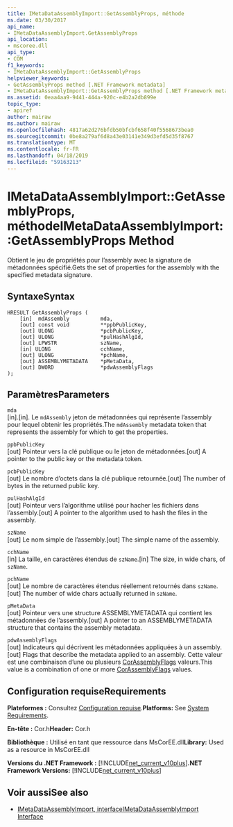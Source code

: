 ```yaml
---
title: IMetaDataAssemblyImport::GetAssemblyProps, méthode
ms.date: 03/30/2017
api_name:
- IMetaDataAssemblyImport.GetAssemblyProps
api_location:
- mscoree.dll
api_type:
- COM
f1_keywords:
- IMetaDataAssemblyImport::GetAssemblyProps
helpviewer_keywords:
- GetAssemblyProps method [.NET Framework metadata]
- IMetaDataAssemblyImport::GetAssemblyProps method [.NET Framework metadata]
ms.assetid: 0eaa4aa9-9441-444a-920c-e4b2a2db899e
topic_type:
- apiref
author: mairaw
ms.author: mairaw
ms.openlocfilehash: 4817a62d276bfdb50bfcbf658f40f5568673bea0
ms.sourcegitcommit: 0be8a279af6d8a43e03141e349d3efd5d35f8767
ms.translationtype: MT
ms.contentlocale: fr-FR
ms.lasthandoff: 04/18/2019
ms.locfileid: "59163213"
---
```

# <a name="imetadataassemblyimportgetassemblyprops-method"></a><span data-ttu-id="854e4-102">IMetaDataAssemblyImport::GetAssemblyProps, méthode</span><span class="sxs-lookup"><span data-stu-id="854e4-102">IMetaDataAssemblyImport::GetAssemblyProps Method</span></span>
<span data-ttu-id="854e4-103">Obtient le jeu de propriétés pour l’assembly avec la signature de métadonnées spécifié.</span><span class="sxs-lookup"><span data-stu-id="854e4-103">Gets the set of properties for the assembly with the specified metadata signature.</span></span>  
  
## <a name="syntax"></a><span data-ttu-id="854e4-104">Syntaxe</span><span class="sxs-lookup"><span data-stu-id="854e4-104">Syntax</span></span>  
  
```  
HRESULT GetAssemblyProps (  
    [in]  mdAssembly          mda,  
    [out] const void          **ppbPublicKey,   
    [out] ULONG               *pcbPublicKey,  
    [out] ULONG               *pulHashAlgId,  
    [out] LPWSTR              szName,  
    [in] ULONG                cchName,  
    [out] ULONG               *pchName,  
    [out] ASSEMBLYMETADATA    *pMetaData,  
    [out] DWORD               *pdwAssemblyFlags  
);  
```  
  
## <a name="parameters"></a><span data-ttu-id="854e4-105">Paramètres</span><span class="sxs-lookup"><span data-stu-id="854e4-105">Parameters</span></span>  
 `mda`  
 <span data-ttu-id="854e4-106">[in].</span><span class="sxs-lookup"><span data-stu-id="854e4-106">[in].</span></span> <span data-ttu-id="854e4-107">Le `mdAssembly` jeton de métadonnées qui représente l’assembly pour lequel obtenir les propriétés.</span><span class="sxs-lookup"><span data-stu-id="854e4-107">The `mdAssembly` metadata token that represents the assembly for which to get the properties.</span></span>  
  
 `ppbPublicKey`  
 <span data-ttu-id="854e4-108">[out] Pointeur vers la clé publique ou le jeton de métadonnées.</span><span class="sxs-lookup"><span data-stu-id="854e4-108">[out] A pointer to the public key or the metadata token.</span></span>  
  
 `pcbPublicKey`  
 <span data-ttu-id="854e4-109">[out] Le nombre d’octets dans la clé publique retournée.</span><span class="sxs-lookup"><span data-stu-id="854e4-109">[out] The number of bytes in the returned public key.</span></span>  
  
 `pulHashAlgId`  
 <span data-ttu-id="854e4-110">[out] Pointeur vers l’algorithme utilisé pour hacher les fichiers dans l’assembly.</span><span class="sxs-lookup"><span data-stu-id="854e4-110">[out] A pointer to the algorithm used to hash the files in the assembly.</span></span>  
  
 `szName`  
 <span data-ttu-id="854e4-111">[out] Le nom simple de l’assembly.</span><span class="sxs-lookup"><span data-stu-id="854e4-111">[out] The simple name of the assembly.</span></span>  
  
 `cchName`  
 <span data-ttu-id="854e4-112">[in] La taille, en caractères étendus de `szName`.</span><span class="sxs-lookup"><span data-stu-id="854e4-112">[in] The size, in wide chars, of `szName`.</span></span>  
  
 `pchName`  
 <span data-ttu-id="854e4-113">[out] Le nombre de caractères étendus réellement retournés dans `szName`.</span><span class="sxs-lookup"><span data-stu-id="854e4-113">[out] The number of wide chars actually returned in `szName`.</span></span>  
  
 `pMetaData`  
 <span data-ttu-id="854e4-114">[out] Pointeur vers une structure ASSEMBLYMETADATA qui contient les métadonnées de l’assembly.</span><span class="sxs-lookup"><span data-stu-id="854e4-114">[out] A pointer to an ASSEMBLYMETADATA structure that contains the assembly metadata.</span></span>  
  
 `pdwAssemblyFlags`  
 <span data-ttu-id="854e4-115">[out] Indicateurs qui décrivent les métadonnées appliquées à un assembly.</span><span class="sxs-lookup"><span data-stu-id="854e4-115">[out] Flags that describe the metadata applied to an assembly.</span></span> <span data-ttu-id="854e4-116">Cette valeur est une combinaison d’une ou plusieurs [CorAssemblyFlags](../../../../docs/framework/unmanaged-api/metadata/corassemblyflags-enumeration.md) valeurs.</span><span class="sxs-lookup"><span data-stu-id="854e4-116">This value is a combination of one or more [CorAssemblyFlags](../../../../docs/framework/unmanaged-api/metadata/corassemblyflags-enumeration.md) values.</span></span>  
  
## <a name="requirements"></a><span data-ttu-id="854e4-117">Configuration requise</span><span class="sxs-lookup"><span data-stu-id="854e4-117">Requirements</span></span>  
 <span data-ttu-id="854e4-118">**Plateformes :** Consultez [Configuration requise](../../../../docs/framework/get-started/system-requirements.md).</span><span class="sxs-lookup"><span data-stu-id="854e4-118">**Platforms:** See [System Requirements](../../../../docs/framework/get-started/system-requirements.md).</span></span>  
  
 <span data-ttu-id="854e4-119">**En-tête :** Cor.h</span><span class="sxs-lookup"><span data-stu-id="854e4-119">**Header:** Cor.h</span></span>  
  
 <span data-ttu-id="854e4-120">**Bibliothèque :** Utilisé en tant que ressource dans MsCorEE.dll</span><span class="sxs-lookup"><span data-stu-id="854e4-120">**Library:** Used as a resource in MsCorEE.dll</span></span>  
  
 <span data-ttu-id="854e4-121">**Versions du .NET Framework :** [!INCLUDE[net_current_v10plus](../../../../includes/net-current-v10plus-md.md)]</span><span class="sxs-lookup"><span data-stu-id="854e4-121">**.NET Framework Versions:** [!INCLUDE[net_current_v10plus](../../../../includes/net-current-v10plus-md.md)]</span></span>  
  
## <a name="see-also"></a><span data-ttu-id="854e4-122">Voir aussi</span><span class="sxs-lookup"><span data-stu-id="854e4-122">See also</span></span>

- [<span data-ttu-id="854e4-123">IMetaDataAssemblyImport, interface</span><span class="sxs-lookup"><span data-stu-id="854e4-123">IMetaDataAssemblyImport Interface</span></span>](../../../../docs/framework/unmanaged-api/metadata/imetadataassemblyimport-interface.md)
